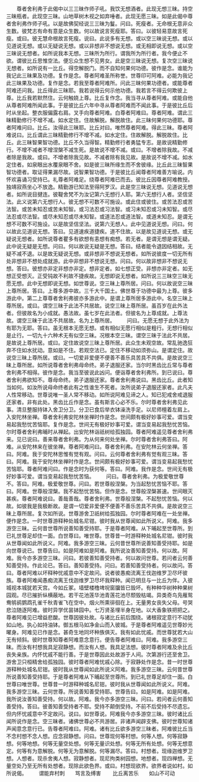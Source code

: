 <!-- { "loadSidebar": true } -->
　　尊者舍利弗于此偈中以三三昧作师子吼。我饮无想酒者。此现无想三昧。持空三昧瓶者。此现空三昧。山地草树木视之如弃唾者。此现无愿三昧。如是此偈中尊者舍利弗作师子吼。以是故佛契经说三三昧为鬘。问曰。死瘦者。无命根无意非众生数。彼梵志有命有意是众生数。何以故说言死瘦耶。答曰。以彼轻易意故言死瘦。或曰。彼无慧命根故言死瘦。说曰。此说多有无想。或以空三昧说无想。或以见道说无想。或以无疑说无想。或以非想非不想说无想。或无相即说无想。或以空三昧说无想者。如所说我本无想。三昧所为所行。谓我所为所行者。我今便止不欲。谓彼比丘思惟空法。便忘众生想不见男女。此是空三昧说无想。复次空三昧说无想者。如所说有一比丘。得空解脱门。而不自知何果何功德。彼作是念。谁能为我记此三昧果及功德。复作是念。尊者阿难圣所称誉。世尊印可阿难。必能为我记此三昧果及功德。复作是念。若我至尊者阿难所。问此三昧何果功德者。或能尊者阿难还问我。比丘得此三昧耶。我若说得云何示他功德。我若言不得云何欺彼上尊。比丘我若默然住。云何触娆上尊。比丘复作念。我当寻从尊者阿难。或能自他从尊者阿难所闻此事。于是彼比丘六年中寻从尊者阿难而不闻此事。于是彼比丘后时从坐起。整衣服偏露右肩。叉手向尊者阿难。白尊者阿难曰。尊者阿难。谓此三昧精勤修行不增不减。如水定住。住故解脱。解脱故住。此三昧何果何功德耶。尊者阿难问曰。比丘。汝得此三昧耶。比丘对曰。唯然尊者阿难。得此三昧。尊者阿难说曰。比丘谓此三昧精勤修行不增不减。如水定住。住故解脱。解脱故住。比丘。此三昧智果智功德。比丘不久当得智。精勤修行者勇猛专志。是故说精勤修行。不增不减者不增涅槃不减生死。是故说不增不减。或曰。不增者除我故。不减者除是我故。或曰。不增者除我见故。不减者除有我见故。是故说不增不减。如水定住者。如泉眼出水覆泉眼不舍。如是彼三昧所缘生而不舍彼缘。比丘此三昧智果智功德者。取证得果漏尽故。说智果智功德。于是彼比丘闻尊者阿难善方喻说。内怀欢喜诵习受持已。礼尊者阿难足。绕尊者阿难已而去。彼比丘因尊者阿难教授。独靖寂燕坐心不放逸。精勤游已知法至得阿罗汉。此是空三昧说无想。见道说无想者。如所说目揵连。彼鞮舍梵不为汝记第六无想行人耶。第六无想行人者。坚信坚法。此义说第六无想行人。彼无想不可数不可施设。或此住或彼住。或苦法忍或苦法智。或苦未知忍或苦未知智。或习法忍或习法智。或习未知忍或习未知智。或尽法忍或尽法智。或尽未知忍或尽未知智。或道法忍或道法智。或道未知忍。是谓无想不可数不可施设。以是故坚信坚法。说第六无想人。此中见道说无想。问曰。何以故此见道说无想。答曰。见道速疾道捷疾。道不住故。以是故见道说无想。或无疑说无想者。如所说尊者瞿多有欲想有恚想有痴想。若无者。是谓无想是谓无疑。此中说无疑是无想。问曰。何以故说无疑是无想。答曰。结者能令退因结相故。无疑不减不退。以是故无疑说无想。或非想非不想说无想者。如所说彼度一切无所有处非想非不想处成就游。此中非想非不想说无想。问曰。何以故非想非不想说无想。答曰。彼想亦非定非想亦非定。想非定者。如七想正受。非想亦非定者。如无想正受想灭。正受钝故不利故不捷疾故。无想即说无想者。如所说三三昧空三昧无愿无想。此中无想即说无想。如世尊说。空三昧上尊所居。问曰。何以故说空三昧上尊所居。答曰。上尊多游中故。三千大千国土。佛世尊于功德中最为上尊。彼多游此中。第二上尊尊者舍利弗彼亦多游此中。是谓上尊所居多游此中。名空三昧上尊所居。或曰。谓空三昧于此法不共居故。说空三昧上尊所居。虽百岁在此外法者。但彼故名为小成就。愚法故。虽七岁在此法者。但彼名为上尊成就。上尊法故。谓空三昧于此法不共居故。名为上尊所居。
　　问曰。无愿无想于此外法为有耶为无耶。答曰。虽无根本无愿无想。或有相似无愿行相似是粗行。无想行相似是止行。一切九十六种术无有似空三昧。况根本空三昧。谓空三昧于法此不共居。是故说上尊所居。或曰。定住故说空三昧上尊所居。此众生未观空故。常乱驰逸狂奔不住如水扰动。意如是不住。若观空法已。定住不移动如须弥山。是谓定住。故说空三昧上尊所居。或曰。一切爱非爱便不便善不善乐具苦具不共俱。是故说空三昧上尊所居。如所说尊者舍利弗母命终。弟子退服还家。当尔时黑齿比丘常与尊者舍利弗不相得。彼作是念。我当至彼说此凶问。便诣尊者舍利弗所。到已说曰。尊者舍利弗欲知不。尊母命终。弟子退服还家。尊者舍利弗说曰。黑齿比丘。此者知当如何。如汝所说母命终者此有之性谁生不死者。汝所说弟子退服还家者。此凡夫人性常移动。世尊说唯一圣人常不移动。如所说阿难见谛之人。知已犯戒舍戒退服还家者。非有此处。黑齿比丘作是念。虽有斯言心必不乐。尔时尊者舍利弗见此事。清旦整服持钵入舍卫分卫。分卫已食后举衣钵澡洗手足。以尼师檀着左肩上。入安陀林坐禅。尊者舍利弗安陀林坐禅时作是念。世间颇有极好妙事可爱。谓当变易起我愁忧苦恼耶。复作是念。世间无有极好妙事可爱。谓当变易起我愁忧苦恼。尔时尊者舍利弗晡时从禅起。出安陀林诣祇树给孤独园。尊者阿难遥见尊者舍利弗来。见已说曰。善来尊者舍利弗。为从何来何处坐禅。尔时尊者舍利弗答曰。阿难。从安陀林来在彼坐禅。尊者阿难问曰。尊者舍利弗。在安陀林云何坐禅。答曰。阿难。我于安陀林思惟有觉有观。问曰。云何尊者舍利弗有觉有观三昧。答曰。阿难。我于安陀林坐禅时作是念。世间颇有极好妙事可爱。谓当变易起我愁忧苦恼耶。尊者阿难问曰。作是念时为获何等。答曰。阿难。我作是念。世间无有极好妙事可爱。谓当变易起我愁忧苦恼。
　　问曰。尊者舍利弗。为极爱敬世尊不。答曰。阿难。极爱敬世尊。问曰。若世尊般涅槃。为当起愁忧苦恼不耶。答曰。阿难。世尊般涅槃。我不起愁忧苦恼。但作是念。世尊般涅槃甚速。世间眼灭甚疾。尊者阿难说曰。善哉善哉。尊者舍利弗。世尊般涅槃。不起愁忧苦恼。何以故。如彼我是我极断故。是谓一切爱非爱便不便善不善乐苦具不共俱。是故说空三昧上尊所居。复次如所说。世尊游舍卫祇树给孤独园。尔时尊者阿难在一处坐禅。便作是念。一时世尊游释种处城名尼钳。彼时我从世尊闻如此所说义。阿难。我多游空三昧。云何昔世尊所说善知善受持耶。于是尊者阿难。从下晡起至世尊所。到已礼世尊足却住一面。白世尊曰。唯世尊。世尊昔一时游释种处城名尼钳。彼时我从世尊闻如此所说义。阿难。我多游空三昧。云何昔世尊所说善知善受持耶。如是向世尊说已。世尊告曰。如是阿难如是阿难。我所说汝善知善受持。何以故。阿难。我今亦多游空三昧。问曰。若彼善知善受持者。何以故问世尊。若问者云何善知善受持。作此论已。答曰。善知善受持。问曰。若善知善受持者。何以故问。答曰。尊者阿难以坏释种忧戚意中不定故问。说者彼愚痴流离王伐迦维罗卫尽坏彼族。尊者阿难闻愚痴流离王伐迦维罗卫尽坏我释种。闻已明旦与一比丘为伴。入彼城视本城犹若天宫。今如丘冢。墙壁楼橹埤堄窗牖皆已毁坏。有种种华树种种果树园观。尽已摧折纵横蔽地。若干花池莲华池青莲花池尽颓毁枯竭。异类奇鸟凫雁鸳鸯鸲鹆鹦鹉孔雀千秋青雀飞在空中。烟火所熏徘徊在上。无量男女丧失父母。号哭悲泣随逐阿难。彼时异学优昙钵园中。七万贤圣埋半身在地。以大香象铁把把之。尊者阿难见已增益悲酸。世尊因彼处故。与诸比丘前后围绕。诸根寂定意行不动犹如山地。执心如持油钵。御五根马如净金山而入彼城。于是尊者阿难遥见世尊妙光曜身。阿难见已作是念。甚奇生地同坏种族俱灭。我有如此忧戚。而世尊犹若大山无有倾斜。彼时世尊知尊者阿难意念意行。便告尊者阿难曰。阿难。我多游空三昧。而汝有村想我具足寂静想。而汝有人想。我具足法想。彼时尊者阿难及余比丘丧失亲族。内怀忧戚不能行善。于是世尊因此处故游于人间。次第游行还至舍卫。游舍卫只桓精舍给孤独园。彼时尊者阿难忧戚心除。于寂静处作是念。昔一时世尊游释种处城名尼钳。彼时我从世尊闻如此所说义阿难。我多游空三昧。云何昔世尊所说善知善受持耶。于是尊者阿难从下晡起至世尊所。到已礼世尊足却住一面。白世尊曰唯世尊。世尊昔一时游释种城名尼钳。彼时我从世尊闻如此所说义。阿难。我多游空三昧。云何世尊。所说善知善受持耶。世尊告曰。如是阿难。如是阿难。我所说汝善知善受持。何以故。阿难。我今亦多游空三昧。问曰。若问者云何善知善受持。答曰。彼善知善受持者不耶。受持不颠倒受持。不前不后受持不尽遗忘。但内怀忧戚意中不定故问。说曰。如世尊说。阿难我今亦多游空三昧。彼时诸比丘闻所说作是念。空三昧者。诸佛世尊必不共游居。非诸声闻辟支佛。彼时世尊知诸声闻意念意行已。告尊者阿难曰。阿难。诸有比丘欲多游空三昧者。阿难彼比丘当不念村想不念人想。应念寂静想。问曰。世尊现何等村想。何等人想。何等寂静想。何等地想。何等无量空处想。何等无量识处想。何等无所有处想。何等无想意定。何等有为意解脱。何等无为意解脱。何等漏尽。答曰。村想者。现缘迦维罗卫想。人想者。现杀舍夷人想。寂静想者。现尼拘类树园想。地想者。现四禅想。无量空处乃至无所有处想者。现除此欲色界。或曰。村想现欲界。欲界者说如村。如所说偈。
　　谓能弃村刺　　骂言及缚害
　　比丘离苦乐　　如山不可动
